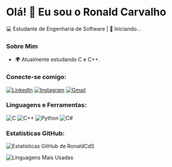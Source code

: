 # Olá! 👋 Eu sou o Ronald Carvalho

💻 Estudante de Engenharia de Software |  🚀 Iniciando...

### Sobre Mim
- 🌍 Atualmente estudando C e C++.

### Conecte-se comigo:
[![LinkedIn](https://img.shields.io/badge/LinkedIn-000000?style=for-the-badge&logo=linkedin&logoColor=blue)](https://www.linkedin.com/in/ronald-carvalho-856969278/)
[![Instagram](https://img.shields.io/badge/Instagram-000000?style=for-the-badge&logo=instagram&logoColor=purple)](https://www.instagram.com/ronaldcds_/)
[![Gmail](https://img.shields.io/badge/Gmail-000000?style=for-the-badge&logo=gmail&logoColor=red)](mailto:ronaldcds456@gmail.com)


### Linguagens e Ferramentas:

![C](https://img.shields.io/badge/-C-000000?style=flat-square&logo=c)
![C++](https://img.shields.io/badge/-C%2B%2B-000000?style=flat-square&logo=c%2B%2B)
![Python](https://img.shields.io/badge/-Python-000000?style=flat-square&logo=python)
![C#](https://img.shields.io/badge/-C%23-000000?style=flat-square&logo=c-sharp&logoColor=239120)

### Estatísticas GitHub:

![Estatísticas GitHub de RonaldCdS](https://github-readme-stats.vercel.app/api?username=RonaldCdS&show_icons=true&theme=dark)

![Linguagens Mais Usadas](https://github-readme-stats.vercel.app/api/top-langs/?username=RonaldCdS&layout=compact&theme=dark)
